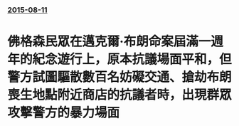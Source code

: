 ### [2015-08-11](/news/2015/08/11/index.md)

##### 
#  佛格森民眾在邁克爾·布朗命案屆滿一週年的紀念遊行上，原本抗議場面平和，但警方試圖驅散數百名妨礙交通、搶劫布朗喪生地點附近商店的抗議者時，出現群眾攻擊警方的暴力場面



